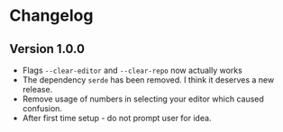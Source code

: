 # Changelog

## Version 1.0.0

* Flags `--clear-editor` and `--clear-repo` now actually works
* The dependency `serde` has been removed. I think it deserves a new release.
* Remove usage of numbers in selecting your editor which caused confusion.
* After first time setup - do not prompt user for idea.

